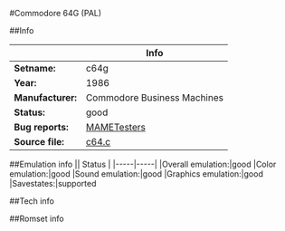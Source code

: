 #Commodore 64G (PAL)

##Info

||Info|
|-----|-----|
|**Setname:**|c64g
|**Year:**|1986
|**Manufacturer:**|Commodore Business Machines
|**Status:**|good
|**Bug reports:**|[MAMETesters](http://mametesters.org/view_all_set.php?type=1&temporary=y&search=c64.c)
|**Source file:**|[c64.c](https://github.com/mamedev/mame/blob/master/src/mess/drivers/c64.c)

##Emulation info
|| Status |
|-----|-----|
|Overall emulation:|good
|Color emulation:|good
|Sound emulation:|good
|Graphics emulation:|good
|Savestates:|supported

##Tech info

##Romset info

<!--- START OF EDITED COMMENT DO NOT TOUCH TEXT ABOVE-->
